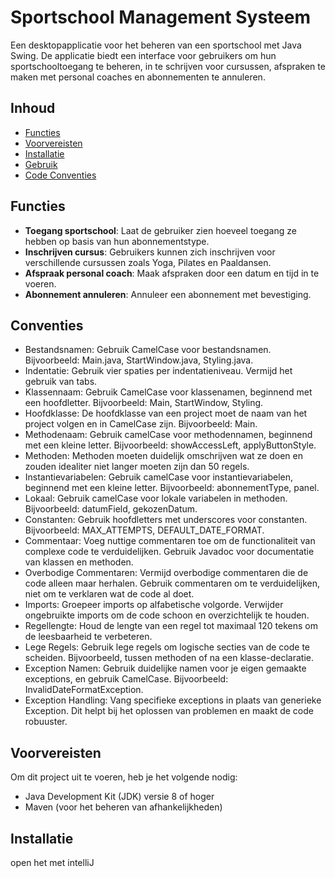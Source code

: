 # Sportschool Management Systeem

Een desktopapplicatie voor het beheren van een sportschool met Java Swing. De applicatie biedt een interface voor gebruikers om hun sportschooltoegang te beheren, in te schrijven voor cursussen, afspraken te maken met personal coaches en abonnementen te annuleren.

## Inhoud

- [Functies](#functies)
- [Voorvereisten](#voorvereisten)
- [Installatie](#installatie)
- [Gebruik](#gebruik)
- [Code Conventies](#conventies)

## Functies

- **Toegang sportschool**: Laat de gebruiker zien hoeveel toegang ze hebben op basis van hun abonnementstype.
- **Inschrijven cursus**: Gebruikers kunnen zich inschrijven voor verschillende cursussen zoals Yoga, Pilates en Paaldansen.
- **Afspraak personal coach**: Maak afspraken door een datum en tijd in te voeren.
- **Abonnement annuleren**: Annuleer een abonnement met bevestiging.

## Conventies
  - Bestandsnamen: Gebruik CamelCase voor bestandsnamen. Bijvoorbeeld: Main.java, StartWindow.java, Styling.java.
  - Indentatie: Gebruik vier spaties per indentatieniveau. Vermijd het gebruik van tabs.
  - Klassennaam: Gebruik CamelCase voor klassenamen, beginnend met een hoofdletter. Bijvoorbeeld: Main, StartWindow, Styling.
  - Hoofdklasse: De hoofdklasse van een project moet de naam van het project volgen en in CamelCase zijn. Bijvoorbeeld: Main.
  - Methodenaam: Gebruik camelCase voor methodennamen, beginnend met een kleine letter. Bijvoorbeeld: showAccessLeft, applyButtonStyle.
  - Methoden: Methoden moeten duidelijk omschrijven wat ze doen en zouden idealiter niet langer moeten zijn dan 50 regels.
  - Instantievariabelen: Gebruik camelCase voor instantievariabelen, beginnend met een kleine letter. Bijvoorbeeld: abonnementType, panel.
  - Lokaal: Gebruik camelCase voor lokale variabelen in methoden. Bijvoorbeeld: datumField, gekozenDatum.
  - Constanten: Gebruik hoofdletters met underscores voor constanten. Bijvoorbeeld: MAX_ATTEMPTS, DEFAULT_DATE_FORMAT.
  - Commentaar: Voeg nuttige commentaren toe om de functionaliteit van complexe code te verduidelijken. Gebruik Javadoc voor documentatie van klassen en methoden.
  - Overbodige Commentaren: Vermijd overbodige commentaren die de code alleen maar herhalen. Gebruik commentaren om te verduidelijken, niet om te verklaren wat de code al doet.
  - Imports: Groepeer imports op alfabetische volgorde. Verwijder ongebruikte imports om de code schoon en overzichtelijk te houden.
  - Regellengte: Houd de lengte van een regel tot maximaal 120 tekens om de leesbaarheid te verbeteren.
  - Lege Regels: Gebruik lege regels om logische secties van de code te scheiden. Bijvoorbeeld, tussen methoden of na een klasse-declaratie.
  - Exception Namen: Gebruik duidelijke namen voor je eigen gemaakte exceptions, en gebruik CamelCase. Bijvoorbeeld: InvalidDateFormatException.
  - Exception Handling: Vang specifieke exceptions in plaats van generieke Exception. Dit helpt bij het oplossen van problemen en maakt de code robuuster.

## Voorvereisten

Om dit project uit te voeren, heb je het volgende nodig:

- Java Development Kit (JDK) versie 8 of hoger
- Maven (voor het beheren van afhankelijkheden)

## Installatie
open het met intelliJ

